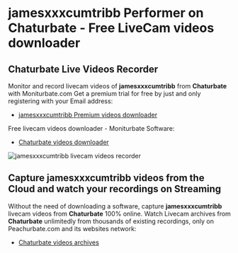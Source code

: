 # jamesxxxcumtribb Performer on Chaturbate - Free LiveCam videos downloader

## Chaturbate Live Videos Recorder

Monitor and record livecam videos of **jamesxxxcumtribb** from **Chaturbate** with Moniturbate.com
Get a premium trial for free by just and only registering with your Email address:
* [jamesxxxcumtribb Premium videos downloader](https://moniturbate.com/request-demo-licence-key.html)

Free livecam videos downloader - Moniturbate Software:
* [Chaturbate videos downloader](https://moniturbate.com/moniturbate-download-software.html)

![jamesxxxcumtribb livecam videos recorder](https://peachurnet.com/templates/moniturbate-software.png)


## Capture jamesxxxcumtribb videos from the Cloud and watch your recordings on Streaming

Without the need of downloading a software, capture **jamesxxxcumtribb** livecam videos from **Chaturbate** 100% online.
Watch Livecam archives from **Chaturbate** unlimitedly from thousands of existing recordings, only on Peachurbate.com and its websites network:
* [Chaturbate videos archives](https://peachurnet.com/)